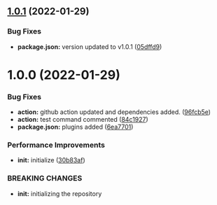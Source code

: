 ## [1.0.1](https://github.com/MSubhan01/ngx-clamp/compare/v1.0.0...v1.0.1) (2022-01-29)


### Bug Fixes

* **package.json:** version updated to v1.0.1 ([05dffd9](https://github.com/MSubhan01/ngx-clamp/commit/05dffd9695970d65f64fece0c67bca3af7f82b08))

# 1.0.0 (2022-01-29)


### Bug Fixes

* **action:** github action updated and dependencies added. ([96fcb5e](https://github.com/MSubhan01/ngx-clamp/commit/96fcb5ec42c7ad4b3c36f2c743daf894d90b1112))
* **action:** test command commented ([84c1927](https://github.com/MSubhan01/ngx-clamp/commit/84c1927803485962531a75821abb68fa669776cc))
* **package.json:** plugins added ([6ea7701](https://github.com/MSubhan01/ngx-clamp/commit/6ea77012bdc371c217a67acf5463bb3dddba1025))


### Performance Improvements

* **init:** initialize ([30b83af](https://github.com/MSubhan01/ngx-clamp/commit/30b83af1ede4e242ea3375037a90e0dade3089fb))


### BREAKING CHANGES

* **init:** initializing the repository
